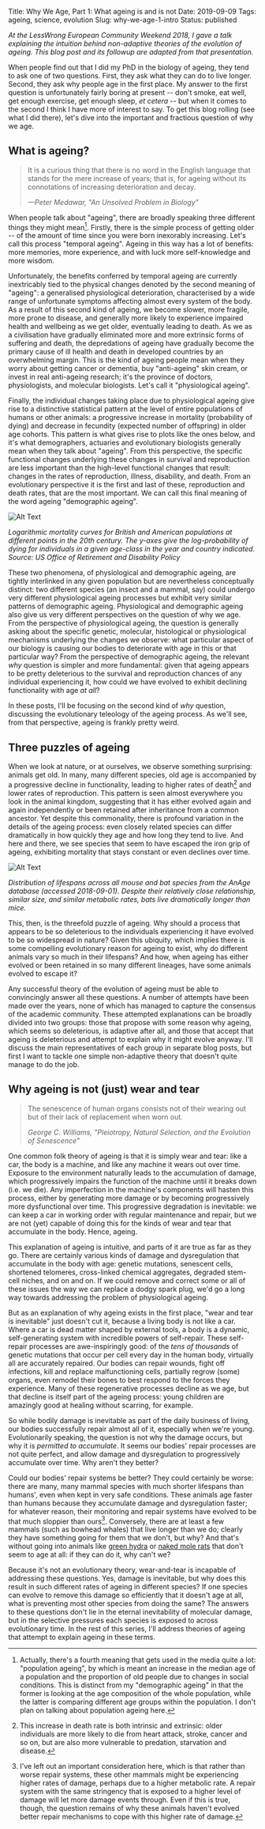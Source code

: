 Title: Why We Age, Part 1: What ageing is and is not
Date: 2019-09-09
Tags: ageing, science, evolution
Slug: why-we-age-1-intro
Status: published

*At the LessWrong European Community Weekend 2018, I gave a talk explaining the intuition behind non-adaptive theories of the evolution of ageing. This blog post and its followup are adapted from that presentation.*

When people find out that I did my PhD in the biology of ageing, they tend to ask one of two questions. First, they ask what they can do to live longer. Second, they ask why people age in the first place. My answer to the first question is unfortunately fairly boring at present -- don't smoke, eat well, get enough exercise, get enough sleep, *et cetera* -- but when it comes to the second I think I have more of interest to say. To get this blog rolling (see what I did there), let's dive into the important and fractious question of why we age.

## What is ageing?

> It is a curious thing that there is no word in the English language that stands for the mere increase of years; that is, for ageing without its connotations of increasing deterioration and decay.
>
>*—Peter Medawar, "An Unsolved Problem in Biology"*

When people talk about "ageing", there are broadly speaking three different things they might mean[^popage]. Firstly, there is the simple process of getting older -- of the amount of time since you were born inexorably increasing. Let's call this process "temporal ageing". Ageing in this way has a lot of benefits: more memories, more experience, and with luck more self-knowledge and more wisdom.

Unfortunately, the benefits conferred by temporal ageing are currently inextricably tied to the physical changes denoted by the second meaning of "ageing": a generalised physiological deterioration, characterised by a wide range of unfortunate symptoms affecting almost every system of the body. As a result of this second kind of ageing, we become slower, more fragile, more prone to disease, and generally more likely to experience impaired health and wellbeing as we get older, eventually leading to death. As we as a civilisation have gradually eliminated more and more extrinsic forms of suffering and death, the depredations of ageing have gradually become the primary cause of ill health and death in developed countries by an overwhelming margin. This is the kind of ageing people mean when they worry about getting cancer or dementia, buy "anti-ageing" skin cream, or invest in real anti-ageing research; it's the province of doctors, physiologists, and molecular biologists. Let's call it "physiological ageing".

Finally, the individual changes taking place due to physiological ageing give rise to a distinctive statistical pattern at the level of entire populations of humans or other animals: a progressive increase in mortality (probability of dying) and decrease in fecundity (expected number of offspring) in older age cohorts. This pattern is what gives rise to plots like the ones below, and it's what demographers, actuaries and evolutionary biologists generally mean when they talk about "ageing". From this perspective, the specific functional changes underlying these changes in survival and reproduction are less important than the high-level functional changes that result: changes in the rates of reproduction, illness, disability, and death. From an evolutionary perspective it is the first and last of these, reproduction and death rates, that are the most important. We can call this final meaning of the word ageing "demographic ageing".

[^popage]: Actually, there's a fourth meaning that gets used in the media quite a lot: "population ageing", by which is meant an increase in the median age of a population and the proportion of old people due to changes in social conditions. This is distinct from my "demographic ageing" in that the former is looking at the age composition of the whole population, while the latter is comparing different age groups within the population. I don't plan on talking about population ageing here.

![Alt Text]({static}/images/gompertz.png)

*Logarithmic mortality curves for British and American populations at different points in the 20th century. The $y$-axes give the log-probability of dying for individuals in a given age-class in the year and country indicated. Source: US Office of Retirement and Disability Policy*

These two phenomena, of physiological and demographic ageing, are tightly interlinked in any given population but are nevertheless conceptually distinct: two different species (an insect and a mammal, say) could undergo very different physiological ageing processes but exhibit very similar patterns of demographic ageing. Physiological and demographic ageing also give us very different perspectives on the question of why we age. From the perspective of physiological ageing, the question is generally asking about the specific genetic, molecular, histological or physiological mechanisms underlying the changes we observe: what particular aspect of our biology is causing our bodies to deteriorate with age in this or that particular way? From the perspective of demographic ageing, the relevant *why* question is simpler and more fundamental: given that ageing appears to be pretty deleterious to the survival and reproduction chances of any individual experiencing it, how could we have evolved to exhibit declining functionality with age *at all*?

In these posts, I'll be focusing on the second kind of *why* question, discussing the evolutionary teleology of the ageing process. As we'll see, from that perspective, ageing is frankly pretty weird.

## Three puzzles of ageing

When we look at nature, or at ourselves, we observe something surprising: animals get old. In many, many different species, old age is accompanied by a progressive decline in functionality, leading to higher rates of death[^mortality] and lower rates of reproduction. This pattern is seen almost everywhere you look in the animal kingdom, suggesting that it has either evolved again and again independently or been retained after inheritance from a common ancestor. Yet despite this commonality, there is profound variation in the details of the ageing process: even closely related species can differ dramatically in how quickly they age and how long they tend to live. And here and there, we see species that seem to have escaped the iron grip of ageing, exhibiting mortality that stays constant or even declines over time.

[^mortality]: This increase in death rate is both intrinsic and extrinsic: older individuals are more likely to die from heart attack, stroke, cancer and so on, but are also more vulnerable to predation, starvation and disease.

![Alt Text]({static}/images/bats_mice.png)

*Distribution of lifespans across all mouse and bat species from the AnAge database (accessed 2018-09-01). Despite their relatively close relationship, similar size, and similar metabolic rates, bats live dramatically longer than mice.*

This, then, is the threefold puzzle of ageing. Why should a process that appears to be so deleterious to the individuals experiencing it have evolved to be so widespread in nature? Given this ubiquity, which implies there is some compelling evolutionary reason for ageing to exist, why do different animals vary so much in their lifespans? And how, when ageing has either evolved or been retained in so many different lineages, have some animals evolved to escape it?

Any successful theory of the evolution of ageing must be able to convincingly answer all these questions. A number of attempts have been made over the years, none of which has managed to capture the consensus of the academic community. These attempted explanations can be broadly divided into two groups: those that propose with some reason why ageing, which seems so deleterious, is adaptive after all, and those that accept that ageing is deleterious and attempt to explain why it might evolve anyway. I'll discuss the main representatives of each group in separate blog posts, but first I want to tackle one simple non-adaptive theory that doesn't quite manage to do the job.

## Why ageing is not (just) wear and tear

> The senescence of human organs consists not of their wearing out but of their lack of replacement when worn out.
>
>*George C. Williams, "Pleiotropy, Natural Selection, and the Evolution of Senescence"*

One common folk theory of ageing is that it is simply wear and tear: like a car, the body is a machine, and like any machine it wears out over time. Exposure to the environment naturally leads to the accumulation of damage, which progressively impairs the function of the machine until it breaks down (i.e. we die). Any imperfection in the machine's components will hasten this process, either by generating more damage or by becoming progressively more dysfunctional over time. This progressive degradation is inevitable: we can keep a car in working order with regular maintenance and repair, but we are not (yet) capable of doing this for the kinds of wear and tear that accumulate in the body. Hence, ageing.

This explanation of ageing is intuitive, and parts of it are true as far as they go. There are certainly various kinds of damage and dysregulation that accumulate in the body with age: genetic mutations, senescent cells, shortened telomeres, cross-linked chemical aggregates, degraded stem-cell niches, and on and on. If we could remove and correct some or all of these issues the way we can replace a dodgy spark plug, we'd go a long way towards addressing the problem of physiological ageing. 

But as an explanation of why ageing exists in the first place, "wear and tear is inevitable" just doesn't cut it, because a living body is not like a car. Where a car is dead matter shaped by external tools, a body is a dynamic, self-generating system with incredible powers of self-repair. These self-repair processes are awe-inspiringly good: of the *tens of thousands* of genetic mutations that occur per cell every day in the human body, virtually all are accurately repaired. Our bodies can repair wounds, fight off infections, kill and replace malfunctioning cells, partially regrow (some) organs, even remodel their bones to best respond to the forces they experience. Many of these regenerative processes decline as we age, but that decline is itself part of the ageing process: young children are amazingly good at healing without scarring, for example.

So while bodily damage is inevitable as part of the daily business of living, our bodies successfully repair almost all of it, especially when we're young. Evolutionarily speaking, the question is not why the damage occurs, but why it is *permitted to accumulate*. It seems our bodies' repair processes are not quite perfect, and allow damage and dysregulation to progressively accumulate over time. Why aren't they better?

Could our bodies' repair systems be better? They could certainly be worse: there are many, many mammal species with much shorter lifespans than humans', even when kept in very safe conditions. These animals age faster than humans because they accumulate damage and dysregulation faster; for whatever reason, their monitoring and repair systems have evolved to be that much sloppier than ours[^mrate]. Conversely, there are at least a few mammals (such as bowhead whales) that live longer than we do; clearly they have something going for them that we don't, but why? And that's without going into animals like [green hydra][hydra] or [naked mole rats][nmr] that don't seem to age at all: if they can do it, why can't we?

[hydra]: https://en.wikipedia.org/wiki/Hydra_viridissima
[nmr]: https://en.wikipedia.org/wiki/Naked_mole-rat

Because it's not an evolutionary theory, wear-and-tear is incapable of addressing these questions. Yes, damage is inevitable, but why does this result in such different rates of ageing in different species? If one species can evolve to remove this damage so efficiently that it doesn't age at all, what is preventing most other species from doing the same? The answers to these questions don't lie in the eternal inevitability of molecular damage, but in the selective pressures each species is exposed to across evolutionary time. In the rest of this series, I'll address theories of ageing that attempt to explain ageing in these terms.

[^mrate]: I've left out an important consideration here, which is that rather than worse repair systems, these other mammals might be experiencing higher rates of damage, perhaps due to a higher metabolic rate. A repair system with the same stringency that is exposed to a higher level of damage will let more damage events through. Even if this is true, though, the question remains of why these animals haven't evolved better repair mechanisms to cope with this higher rate of damage.
[^whales]: In addition to being longer-lived than humans, bowhead whales are also larger. This also raises the classic ["why don't all whales get cancer"][peto] problem: if cancer is a matter of mutations, mutations are a matter of chance, and whales have more cells in which the right mutations can accumulate, why don't they all get horrible tumours? There are various theories about this problem, too, none of which I intend to discuss here.

[peto]: https://en.wikipedia.org/wiki/Peto%27s_paradox
